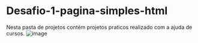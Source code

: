 # Desafio-1-pagina-simples-html
 Nesta pasta de projetos contém projetos praticos realizado com a ajuda de cursos.
![image](https://user-images.githubusercontent.com/108032085/210174113-2ab8b5cc-182c-45d7-9d54-fc9d6ebfc1d7.png)
